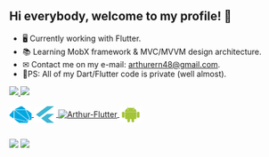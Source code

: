 ## Hi everybody, welcome to my profile! 👋


- 🖥 Currently working with Flutter.
- 📚 Learning MobX framework & MVC/MVVM design architecture.
- ✉ Contact me on my e-mail: arthurern48@gmail.com.
- 📜PS: All of my Dart/Flutter code is private (well almost).

<div>
  <a href="https://github.com/arthurern">
  <img height="180em" src="https://github-readme-stats.vercel.app/api?username=arthurern&show_icons=true&theme=dracula&include_all_commits=true&count_private=true"/>
  <img height="180em" src="https://github-readme-stats.vercel.app/api/top-langs/?username=arthurern&layout=compact&langs_count=7&theme=dracula"/>
</div>
<div style="display: inline_block"><br>
  <img align="center" alt="Arthur-Flutter" height="30" width="40" src="https://raw.githubusercontent.com/devicons/devicon/master/icons/dart/dart-plain.svg">
  <img align="center" alt="Arthur-Flutter" height="30" width="40" src="https://raw.githubusercontent.com/devicons/devicon/master/icons/flutter/flutter-plain.svg">
  <img align="center" alt="Arthur-Flutter" height="30" width="40" src="https://github.com/gilbarbara/logos/blob/master/logos/mobx.svg">
  <img align="center" alt="Arthur-Flutter" height="30" width="40" src="https://raw.githubusercontent.com/devicons/devicon/master/icons/android/android-plain.svg">
</div>
  
  ##
  
<div> 
  <a href="https://www.twitch.tv/nozuseenpai" target="_blank"><img src="https://img.shields.io/badge/Twitch-9146FF?style=for-the-badge&logo=twitch&logoColor=white" target="_blank"></a>
  <a href="https://www.instagram.com/arthurnozu/" target="_blank"><img src="https://img.shields.io/badge/Instagram-E4405F?style=for-the-badge&logo=instagram&logoColor=white" target="_blank"></a>
 
</div>

